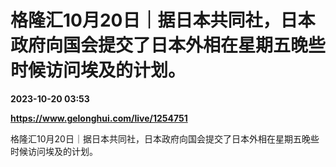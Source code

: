 # 格隆汇10月20日｜据日本共同社，日本政府向国会提交了日本外相在星期五晚些时候访问埃及的计划。

**2023-10-20 03:53**

**https://www.gelonghui.com/live/1254751**

格隆汇10月20日｜据日本共同社，日本政府向国会提交了日本外相在星期五晚些时候访问埃及的计划。